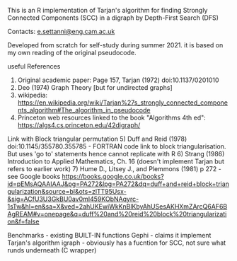 This is an R implementation of Tarjan's algorithm for finding Strongly Connected Components (SCC) in a digraph by Depth-First Search (DFS)

Contacts:
   e.settanni@eng.cam.ac.uk
   
Developed from scratch for self-study during summer 2021. it is based on my own reading of the original pseudocode.

useful References 
 1) Original academic paper: Page 157, Tarjan (1972) doi:10.1137/0201010
 2) Deo (1974) Graph Theory [but for undirected graphs]
 3) wikipedia: https://en.wikipedia.org/wiki/Tarjan%27s_strongly_connected_components_algorithm#The_algorithm_in_pseudocode
 4) Princeton web resources linked to the book "Algorithms 4th ed": https://algs4.cs.princeton.edu/42digraph/

Link with Block triangular permutation
 5) Duff and Reid (1978) doi:10.1145/355780.355785 - FORTRAN code link to block triangularisation. But uses 'go to' statements hence cannot replicate with R
 6) Strang (1986) Introduction to Applied Mathematics, Ch. 16 (doesn't implement Tarjan but refers to earlier work)
 7) Hume D., Litsey J., and Plemmons (1981) p 272 - see Google books https://books.google.co.uk/books?id=pEMsAQAAIAAJ&pg=PA272&lpg=PA272&dq=duff+and+reid+block+triangularization&source=bl&ots=zlTT95Usx-&sig=ACfU3U3GkBU0av0mI459KObNAqyrc-1sTw&hl=en&sa=X&ved=2ahUKEwiWkKnBlKbyAhUSesAKHXmZArcQ6AF6BAgREAM#v=onepage&q=duff%20and%20reid%20block%20triangularization&f=false

Benchmarks - existing BUILT-IN functions 
 Gephi - claims it implement Tarjan's algorithm
 igraph - obviously has a fucntion for SCC, not sure what runds underneath (C wrapper)
